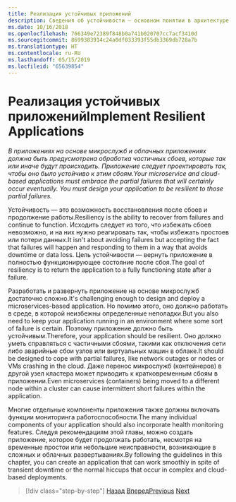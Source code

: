 ```yaml
---
title: Реализация устойчивых приложений
description: Сведения об устойчивости — основном понятии в архитектуре микрослужб. Вам необходимо знать, как правильно обрабатывать возникающие временные сбои.
ms.date: 10/16/2018
ms.openlocfilehash: 766349e72389f848b0a741b020707cc7acf3410d
ms.sourcegitcommit: 8699383914c24a0df033393f55db3369db728a7b
ms.translationtype: HT
ms.contentlocale: ru-RU
ms.lasthandoff: 05/15/2019
ms.locfileid: "65639854"
---
```

# <a name="implement-resilient-applications"></a><span data-ttu-id="449f8-104">Реализация устойчивых приложений</span><span class="sxs-lookup"><span data-stu-id="449f8-104">Implement Resilient Applications</span></span>

<span data-ttu-id="449f8-105">*В приложениях на основе микрослужб и облачных приложениях должна быть предусмотрена обработка частичных сбоев, которые так или иначе будут происходить. Приложение следует проектировать так, чтобы оно было устойчиво к этим сбоям.*</span><span class="sxs-lookup"><span data-stu-id="449f8-105">*Your microservice and cloud-based applications must embrace the partial failures that will certainly occur eventually. You must design your application to be resilient to those partial failures.*</span></span>

<span data-ttu-id="449f8-106">Устойчивость — это возможность восстановления после сбоев и продолжение работы.</span><span class="sxs-lookup"><span data-stu-id="449f8-106">Resiliency is the ability to recover from failures and continue to function.</span></span> <span data-ttu-id="449f8-107">Исходить следует из того, что избежать сбоев невозможно, и на них нужно реагировать так, чтобы избежать простоев или потери данных.</span><span class="sxs-lookup"><span data-stu-id="449f8-107">It isn't about avoiding failures but accepting the fact that failures will happen and responding to them in a way that avoids downtime or data loss.</span></span> <span data-ttu-id="449f8-108">Цель устойчивости — вернуть приложение в полностью функционирующее состояние после сбоя.</span><span class="sxs-lookup"><span data-stu-id="449f8-108">The goal of resiliency is to return the application to a fully functioning state after a failure.</span></span>

<span data-ttu-id="449f8-109">Разработать и развернуть приложение на основе микрослужб достаточно сложно.</span><span class="sxs-lookup"><span data-stu-id="449f8-109">It's challenging enough to design and deploy a microservices-based application.</span></span> <span data-ttu-id="449f8-110">Но помимо этого, оно должно работать в среде, в которой неизбежны определенные неполадки.</span><span class="sxs-lookup"><span data-stu-id="449f8-110">But you also need to keep your application running in an environment where some sort of failure is certain.</span></span> <span data-ttu-id="449f8-111">Поэтому приложение должно быть устойчивым.</span><span class="sxs-lookup"><span data-stu-id="449f8-111">Therefore, your application should be resilient.</span></span> <span data-ttu-id="449f8-112">Оно должно уметь справляться с частичными сбоями, такими как отключения сети либо аварийные сбои узлов или виртуальных машин в облаке.</span><span class="sxs-lookup"><span data-stu-id="449f8-112">It should be designed to cope with partial failures, like network outages or nodes or VMs crashing in the cloud.</span></span> <span data-ttu-id="449f8-113">Даже перенос микрослужб (контейнеров) в другой узел кластера может приводить к кратковременным сбоям в приложении.</span><span class="sxs-lookup"><span data-stu-id="449f8-113">Even microservices (containers) being moved to a different node within a cluster can cause intermittent short failures within the application.</span></span>

<span data-ttu-id="449f8-114">Многие отдельные компоненты приложения также должны включать функции мониторинга работоспособности.</span><span class="sxs-lookup"><span data-stu-id="449f8-114">The many individual components of your application should also incorporate health monitoring features.</span></span> <span data-ttu-id="449f8-115">Следуя рекомендациям этой главы, можно создать приложение, которое будет продолжать работать, несмотря на временные простои или небольшие неисправности, возникающие в сложных и облачных развертываниях.</span><span class="sxs-lookup"><span data-stu-id="449f8-115">By following the guidelines in this chapter, you can create an application that can work smoothly in spite of transient downtime or the normal hiccups that occur in complex and cloud-based deployments.</span></span>

>[!div class="step-by-step"]
><span data-ttu-id="449f8-116">[Назад](../microservice-ddd-cqrs-patterns/microservice-application-layer-implementation-web-api.md)
>[Вперед](handle-partial-failure.md)</span><span class="sxs-lookup"><span data-stu-id="449f8-116">[Previous](../microservice-ddd-cqrs-patterns/microservice-application-layer-implementation-web-api.md)
[Next](handle-partial-failure.md)</span></span>
